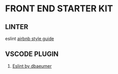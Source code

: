 # FRONT END STARTER KIT


## LINTER
eslint 
[airbnb style guide](https://airbnb.io/javascript/react/)

## VSCODE PLUGIN

1. [Eslint by dbaeumer](https://marketplace.visualstudio.com/items?itemName=dbaeumer.vscode-eslint)